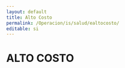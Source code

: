 ```yaml
---
layout: default
title: Alto Costo
permalink: /Operacion/is/salud/ealtocosto/
editable: si
---
```


# ALTO COSTO

